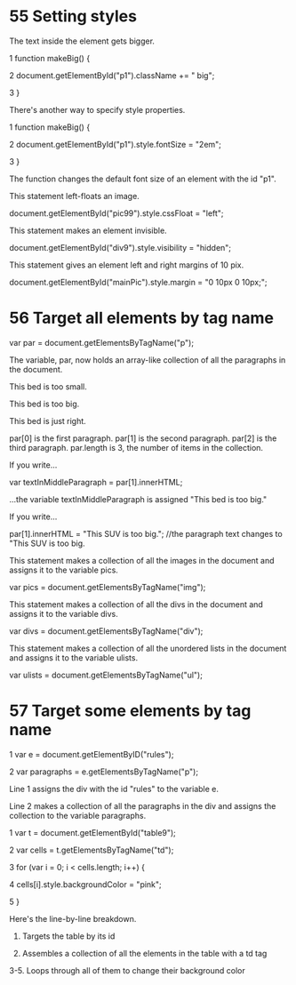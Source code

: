 # 55 Setting styles

The text inside the element gets bigger.

1 function makeBig() {

2 document.getElementById("p1").className += " big";

3 }

There's another way to specify style properties.

1 function makeBig() {

2 document.getElementById("p1").style.fontSize = "2em";

3 }

The function changes the default font size of an element with the id "p1".

This statement left-floats an image.

document.getElementById("pic99").style.cssFloat = "left";

This statement makes an element invisible.

document.getElementById("div9").style.visibility = "hidden";

This statement gives an element left and right margins of 10 pix.

document.getElementById("mainPic").style.margin = "0 10px 0 10px;";

# 56 Target all elements by tag name

var par = document.getElementsByTagName("p");

The variable, par, now holds an array-like collection of all the paragraphs in the
document.

<p>This bed is too small.</p>

<p>This bed is too big.</p>

<p>This bed is just right.</p>

par[0] is the first paragraph. par[1] is the second paragraph. par[2] is the third paragraph. par.length is 3, the number of items in the collection.

If you write...

var textInMiddleParagraph = par[1].innerHTML;

...the variable textInMiddleParagraph is assigned "This bed is too big."

If you write...

par[1].innerHTML = "This SUV is too big."; //the paragraph text changes to "This SUV is too big.

This statement makes a collection of all the images in the document and assigns it to the variable pics.

var pics = document.getElementsByTagName("img");

This statement makes a collection of all the divs in the document and assigns it to the variable divs.

var divs = document.getElementsByTagName("div");

This statement makes a collection of all the unordered lists in the document and assigns it to the variable ulists.

var ulists = document.getElementsByTagName("ul");

# 57 Target some elements by tag name

1 var e = document.getElementByID("rules");

2 var paragraphs = e.getElementsByTagName("p");

Line 1 assigns the div with the id "rules" to the variable e.

Line 2 makes a collection of all the paragraphs in the div and assigns the collection to the variable paragraphs.

1 var t = document.getElementById("table9");

2 var cells = t.getElementsByTagName("td");

3 for (var i = 0; i < cells.length; i++) {

4 cells[i].style.backgroundColor = "pink";

5 }

Here's the line-by-line breakdown.

1. Targets the table by its id

2. Assembles a collection of all the elements in the table with a td tag

3-5. Loops through all of them to change their background color
